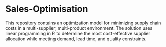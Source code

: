 # Sales-Optimisation
This repository contains an optimization model for minimizing supply chain costs in a multi-supplier, multi-product environment. The solution uses linear programming in R to determine the most cost-effective supplier allocation while meeting demand, lead time, and quality constraints.
